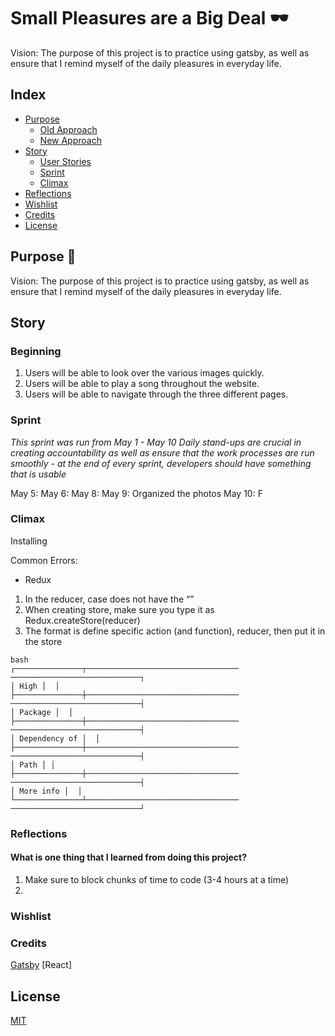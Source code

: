 
# Small Pleasures are a Big Deal :dark_sunglasses:
Vision: The purpose of this project is to practice using gatsby, as well as ensure that I remind myself of the daily pleasures in everyday life. 


## Index

* [Purpose](#purpose)
  * [Old Approach](#old-approach)
  * [New Approach](#new-approach)
* [Story](#story)
	* [User Stories](#user-stories)
	* [Sprint](#sprint) 	
	* [Climax](#climax) 	
* [Reflections](#reflections)
* [Wishlist](#wishlist)
* [Credits](#credits)
* [License](#license)

## Purpose :rocket:
Vision: The purpose of this project is to practice using gatsby, as well as ensure that I remind myself of the daily pleasures in everyday life. 

## Story 
### Beginning 
1. Users will be able to look over the various images quickly. 
2. Users will be able to play a song throughout the website. 
3. Users will be able to navigate through the three different pages. 

### Sprint 
*This sprint was run from May 1 - May 10*
*Daily stand-ups are crucial in creating accountability as well as ensure that the work processes are run smoothly - at the end of every sprint, developers should have something that is usable* 

May 5: 
May 6: 
May 8: 
May 9: Organized the photos
May 10: F

### Climax 
Installing 

Common Errors: 
- Redux
1. In the reducer, case does not have the “”
2. When creating store, make sure you type it as Redux.createStore(reducer)
3. The format is define specific action (and function), reducer, then put it in the store 



```
bash
┌───────────────┬────────────────────────────────── ─────────────────────────────┐
│ High │  │
├───────────────┼────────────────────────────────── ─────────────────────────────┤
│ Package │  │
├───────────────┼────────────────────────────────── ─────────────────────────────┤
│ Dependency of │  │
├───────────────┼────────────────────────────────── ─────────────────────────────┤
│ Path │ │
├───────────────┼────────────────────────────────── ─────────────────────────────┤
│ More info │  │
└───────────────┴────────────────────────────────── ─────────────────────────────┘

```

### Reflections
#### What is one thing that I learned from doing this project?
1. Make sure to block chunks of time to code (3-4 hours at a time) 
2. 
</span>

### Wishlist 

### Credits 
[Gatsby](https://www.gatsbyjs.org/)
[React]

## License
[MIT](https://choosealicense.com/licenses/mit/)


